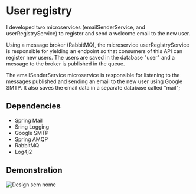 # User registry

I developed two microservices (emailSenderService, and userRegistryService) to register and send a welcome email to the new user. 

Using a message broker (RabbitMQ), the microservice userRegistryService is responsible for yielding an endpoint so that consumers of this API can register new users. The users are  saved in the database "user" and a message to the broker is published in the queue.

The emailSenderService microservice is responsible for listening to the messages published and sending an email to the new user using Google SMTP. It also saves the email data in a separate database called "mail";


## Dependencies
* Spring Mail
* Sring Logging
* Google SMTP
* Spring AMQP
* RabbitMQ
* Log4j2


## Demonstration
![Design sem nome](https://github.com/wmvieira21/UserMailMicroservices/assets/90009567/87f35f8c-46b3-4957-b766-7ad49d5eec3b)

